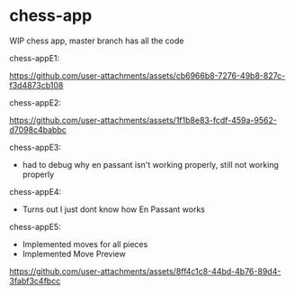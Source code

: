 # chess-app
WIP chess app, master branch has all the code

chess-appE1:

https://github.com/user-attachments/assets/cb6966b8-7276-49b8-827c-f3d4873cb108

chess-appE2:

https://github.com/user-attachments/assets/1f1b8e83-fcdf-459a-9562-d7098c4babbc

chess-appE3:
- had to debug why en passant isn't working properly, still not working properly

chess-appE4:
- Turns out I just dont know how En Passant works

chess-appE5:
- Implemented moves for all pieces
- Implemented Move Preview

https://github.com/user-attachments/assets/8ff4c1c8-44bd-4b76-89d4-3fabf3c4fbcc

